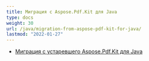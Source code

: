 ```yaml
---
title: Миграция с Aspose.Pdf.Kit для Java
type: docs
weight: 30
url: /java/migration-from-aspose-pdf-kit-for-java/
lastmod: "2022-01-27"
---
```


- [Миграция с устаревшего Aspose.Pdf.Kit для Java](/pdf/java/migration-from-legacy-aspose-pdf-kit-for-java/)